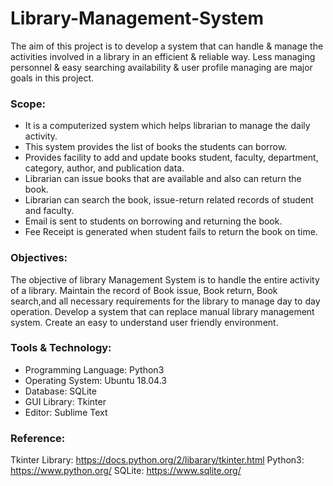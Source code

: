 # Library-Management-System
The aim of this project is to develop a system that can handle &amp; manage the activities involved in a library in an efficient &amp; reliable way. Less managing personnel &amp; easy searching availability &amp; user profile managing are major goals in this project.

### Scope:

* It is a computerized system which helps librarian to manage the daily activity.
* This system provides the list of books the students can borrow.
* Provides facility to add and update books student, faculty, department, category, author, and publication data.
* Librarian can issue books that are available and also can return the book. 
* Librarian can search the book, issue-return related records of student and faculty.
* Email is sent to students on borrowing and returning the book.
* Fee Receipt is generated when student fails to return the book on time.




### Objectives:

The objective of library Management System is to handle the entire activity of a library.
Maintain the record of Book issue, Book return, Book search,and all necessary requirements for the library to manage day to day operation.
Develop a system that can replace manual library management system.
Create an easy to understand user friendly environment.  



### Tools & Technology:

* Programming Language: Python3
* Operating System: Ubuntu 18.04.3 
* Database: SQLite
* GUI Library: Tkinter
* Editor: Sublime Text

### Reference:

Tkinter Library:  https://docs.python.org/2/libarary/tkinter.html
Python3:  https://www.python.org/
SQLite:  https://www.sqlite.org/




